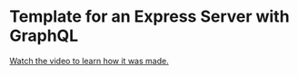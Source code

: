 # Template for an Express Server with GraphQL

[Watch the video to learn how it was made.](https://youtu.be/a5Wh_LDXtLc)

